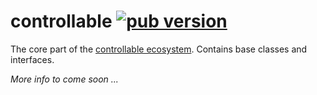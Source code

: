# controllable [![pub version][pub-version-img]][pub-version-url]

The core part of the [controllable ecosystem](https://github.com/nivisi/controllable). Contains base classes and interfaces.

_More info to come soon ..._

<!-- References -->
[pub-version-img]: https://img.shields.io/badge/pub-v0.0.3-green
[pub-version-url]: https://pub.dev/packages/controllable